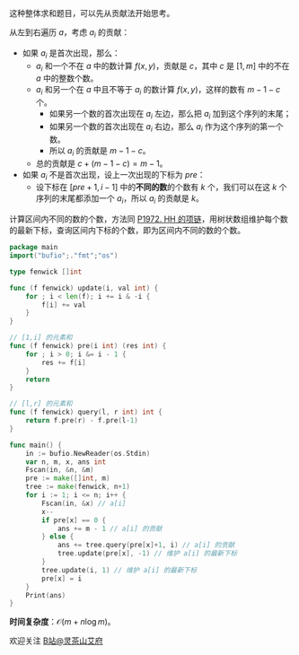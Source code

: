 这种整体求和题目，可以先从贡献法开始思考。

从左到右遍历 $a$，考虑 $a_i$ 的贡献：

- 如果 $a_i$ 是首次出现，那么：
  - $a_i$ 和一个不在 $a$ 中的数计算 $f(x,y)$，贡献是 $c$，其中 $c$ 是 $[1,m]$ 中的不在 $a$ 中的整数个数。
  - $a_i$ 和另一个在 $a$ 中且不等于 $a_i$ 的数计算 $f(x,y)$，这样的数有 $m-1-c$ 个。
      - 如果另一个数的首次出现在 $a_i$ 左边，那么把 $a_i$ 加到这个序列的末尾；
      - 如果另一个数的首次出现在 $a_i$ 右边，那么 $a_i$ 作为这个序列的第一个数。
      - 所以 $a_i$ 的贡献是 $m-1-c$。
  - 总的贡献是 $c + (m-1-c) = m-1$。
- 如果 $a_i$ 不是首次出现，设上一次出现的下标为 $\textit{pre}$：
  - 设下标在 $[\textit{pre}+1,i-1]$ 中的**不同的数**的个数有 $k$ 个，我们可以在这 $k$ 个序列的末尾都添加一个 $a_i$，所以 $a_i$ 的贡献是 $k$。

计算区间内不同的数的个数，方法同 [P1972. HH 的项链](https://www.luogu.com.cn/problem/P1972)，用树状数组维护每个数的最新下标，查询区间内下标的个数，即为区间内不同的数的个数。

```go
package main
import("bufio";."fmt";"os")

type fenwick []int

func (f fenwick) update(i, val int) {
	for ; i < len(f); i += i & -i {
		f[i] += val
	}
}

// [1,i] 的元素和
func (f fenwick) pre(i int) (res int) {
	for ; i > 0; i &= i - 1 {
		res += f[i]
	}
	return
}

// [l,r] 的元素和
func (f fenwick) query(l, r int) int {
	return f.pre(r) - f.pre(l-1)
}

func main() {
	in := bufio.NewReader(os.Stdin)
	var n, m, x, ans int
	Fscan(in, &n, &m)
	pre := make([]int, m)
	tree := make(fenwick, n+1)
	for i := 1; i <= n; i++ {
		Fscan(in, &x) // a[i]
		x--
		if pre[x] == 0 {
			ans += m - 1 // a[i] 的贡献
		} else {
			ans += tree.query(pre[x]+1, i) // a[i] 的贡献
			tree.update(pre[x], -1) // 维护 a[i] 的最新下标
		}
		tree.update(i, 1) // 维护 a[i] 的最新下标
		pre[x] = i
	}
	Print(ans)
}
```

**时间复杂度**：$\mathcal{O}(m + n\log m)$。

欢迎关注 [B站@灵茶山艾府](https://space.bilibili.com/206214)
